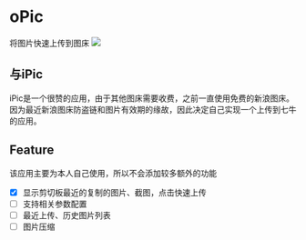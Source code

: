 
oPic
=== 

将图片快速上传到图床
![](http://img.shymean.com/img/1583855838642_301.png)

## 与iPic
iPic是一个很赞的应用，由于其他图床需要收费，之前一直使用免费的新浪图床。因为最近新浪图床防盗链和图片有效期的缘故，因此决定自己实现一个上传到七牛的应用。

## Feature
该应用主要为本人自己使用，所以不会添加较多额外的功能
* [x] 显示剪切板最近的复制的图片、截图，点击快速上传
* [ ] 支持相关参数配置
* [ ] 最近上传、历史图片列表
* [ ] 图片压缩
